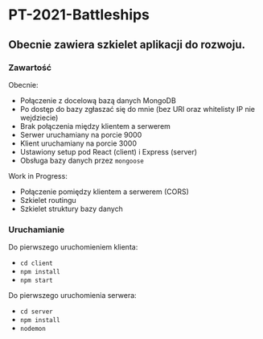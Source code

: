 # PT-2021-Battleships

## Obecnie zawiera szkielet aplikacji do rozwoju.

### Zawartość

Obecnie:
- Połączenie z docelową bazą danych MongoDB
- Po dostęp do bazy zgłaszać się do mnie (bez URI oraz whitelisty IP nie wejdziecie)
- Brak połączenia między klientem a serwerem
- Serwer uruchamiany na porcie 9000
- Klient uruchamiany na porcie 3000
- Ustawiony setup pod React (client) i Express (server)
- Obsługa bazy danych przez `mongoose`

Work in Progress:
- Połączenie pomiędzy klientem a serwerem (CORS)
- Szkielet routingu
- Szkielet struktury bazy danych

### Uruchamianie

Do pierwszego uruchomieniem klienta:
- `cd client`
- `npm install`
- `npm start`

Do pierwszego uruchomienia serwera:
- `cd server`
- `npm install`
- `nodemon`
